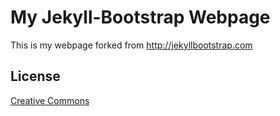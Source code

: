 # My Jekyll-Bootstrap Webpage

This is my webpage forked from <http://jekyllbootstrap.com>

## License

[Creative Commons](http://creativecommons.org/licenses/by-nc-sa/3.0/)
